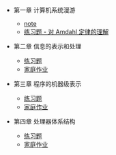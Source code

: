 * 第一章 计算机系统漫游

	* [note](https://github.com/YangXiaoHei/OS/blob/master/CSAPP/ch1%20计算机系统漫游/README.md)
	* [练习题 - 对 Amdahl 定律的理解](https://github.com/YangXiaoHei/OS/blob/master/CSAPP/ch1%20计算机系统漫游/练习题.md)

* 第二章 信息的表示和处理

   * [练习题](https://github.com/YangXiaoHei/OS/blob/master/CSAPP/ch2%20信息的表示和处理/练习题.md)
   * [家庭作业](https://github.com/YangXiaoHei/OS/blob/master/CSAPP/ch2%20信息的表示和处理/家庭作业.md)

* 第三章 程序的机器级表示

   * [练习题](https://github.com/YangXiaoHei/OS/blob/master/CSAPP/ch3%20程序的机器级表示/练习题.md) 
   * [家庭作业](https://github.com/YangXiaoHei/OS/blob/master/CSAPP/ch3%20程序的机器级表示/家庭作业.md)
   
* 第四章 处理器体系结构
   
   * [练习题](https://github.com/YangXiaoHei/OS/blob/master/CSAPP/ch4%20处理器体系结构/练习题.md)
   * [家庭作业](https://github.com/YangXiaoHei/OS/blob/master/CSAPP/ch4%20处理器体系结构/家庭作业.md)
